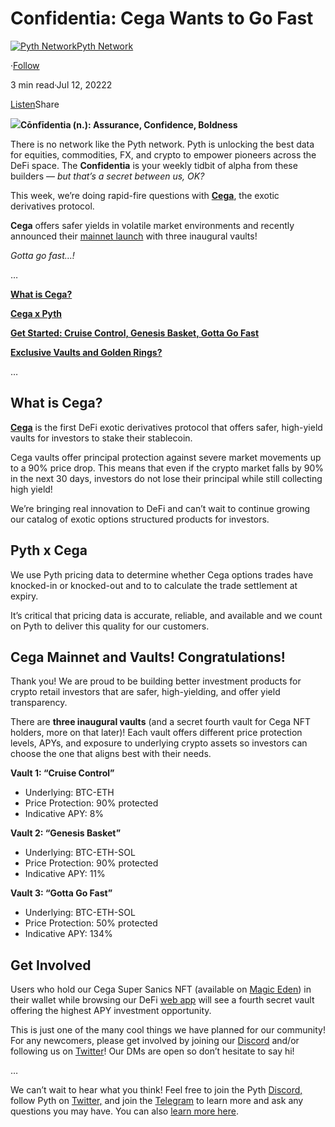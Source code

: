 **Confidentia: Cega Wants to Go Fast**
======================================

[![Pyth Network](https://miro.medium.com/v2/resize:fill:88:88/1*rdK3rHcWpkge6BRQRIwBjA.jpeg)](/?source=post_page-----8ec5c38b74f2--------------------------------)[Pyth Network](/?source=post_page-----8ec5c38b74f2--------------------------------)

·[Follow](https://medium.com/m/signin?actionUrl=https%3A%2F%2Fmedium.com%2F_%2Fsubscribe%2Fuser%2Ff55fccc0ad62&operation=register&redirect=https%3A%2F%2Fpythnetwork.medium.com%2Fconfidentia-cega-wants-to-go-fast-8ec5c38b74f2&user=Pyth+Network&userId=f55fccc0ad62&source=post_page-f55fccc0ad62----8ec5c38b74f2---------------------post_header-----------)

3 min read·Jul 12, 20222

[Listen](https://medium.com/m/signin?actionUrl=https%3A%2F%2Fmedium.com%2Fplans%3Fdimension%3Dpost_audio_button%26postId%3D8ec5c38b74f2&operation=register&redirect=https%3A%2F%2Fpythnetwork.medium.com%2Fconfidentia-cega-wants-to-go-fast-8ec5c38b74f2&source=-----8ec5c38b74f2---------------------post_audio_button-----------)Share

![](https://miro.medium.com/v2/resize:fit:1400/0*tvpAPF04J0JIbPr5)**Cōnfīdentia (n.): Assurance, Confidence, Boldness**

There is no network like the Pyth network. Pyth is unlocking the best data for equities, commodities, FX, and crypto to empower pioneers across the DeFi space. The **Confidentia** is your weekly tidbit of alpha from these builders — *but that’s a secret between us, OK?*

This week, we’re doing rapid-fire questions with [**Cega**](https://www.cega.fi/), the exotic derivatives protocol.

**Cega** offers safer yields in volatile market environments and recently announced their [mainnet launch](https://twitter.com/cega_fi/status/1539987457772605443) with three inaugural vaults!

*Gotta go fast…!*

…

[**What is Cega?**](#e25a)

[**Cega x Pyth**](#7f98)

[**Get Started: Cruise Control, Genesis Basket, Gotta Go Fast**](#5d02)

[**Exclusive Vaults and Golden Rings?**](#eb07)

…

**What is Cega?**
-----------------

[**Cega**](https://cega.fi) is the first DeFi exotic derivatives protocol that offers safer, high-yield vaults for investors to stake their stablecoin.

Cega vaults offer principal protection against severe market movements up to a 90% price drop. This means that even if the crypto market falls by 90% in the next 30 days, investors do not lose their principal while still collecting high yield!

We’re bringing real innovation to DeFi and can’t wait to continue growing our catalog of exotic options structured products for investors.

**Pyth x Cega**
---------------

We use Pyth pricing data to determine whether Cega options trades have knocked-in or knocked-out and to to calculate the trade settlement at expiry.

It’s critical that pricing data is accurate, reliable, and available and we count on Pyth to deliver this quality for our customers.

Cega Mainnet and Vaults! Congratulations!
-----------------------------------------

Thank you! We are proud to be building better investment products for crypto retail investors that are safer, high-yielding, and offer yield transparency.

There are **three inaugural vaults** (and a secret fourth vault for Cega NFT holders, more on that later)! Each vault offers different price protection levels, APYs, and exposure to underlying crypto assets so investors can choose the one that aligns best with their needs.

**Vault 1: “Cruise Control”**

* Underlying: BTC-ETH
* Price Protection: 90% protected
* Indicative APY: 8%

**Vault 2: “Genesis Basket”**

* Underlying: BTC-ETH-SOL
* Price Protection: 90% protected
* Indicative APY: 11%

**Vault 3: “Gotta Go Fast”**

* Underlying: BTC-ETH-SOL
* Price Protection: 50% protected
* Indicative APY: 134%

**Get Involved**
----------------

Users who hold our Cega Super Sanics NFT (available on [Magic Eden](https://magiceden.io/marketplace/cega_super_sanics)) in their wallet while browsing our DeFi [web app](https://app.cega.fi/) will see a fourth secret vault offering the highest APY investment opportunity.

This is just one of the many cool things we have planned for our community! For any newcomers, please get involved by joining our [Discord](http://discord.gg/cega) and/or following us on [Twitter](https://twitter.com/cega_fi)! Our DMs are open so don’t hesitate to say hi!

…

We can’t wait to hear what you think! Feel free to join the Pyth [Discord,](https://discord.gg/invite/PythNetwork) follow Pyth on [Twitter,](https://twitter.com/PythNetwork) and join the [Telegram](https://t.me/Pyth_Network) to learn more and ask any questions you may have. You can also [learn more here](https://linktr.ee/pythnetwork/).

